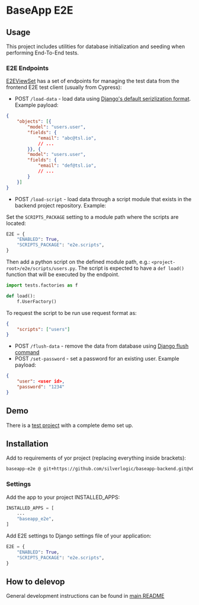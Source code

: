 # BaseApp E2E

## Usage

This project includes utilities for database initialization and seeding when performing End-To-End tests.

### E2E Endpoints

[E2EViewSet](baseapp_e2e/rest_framework/views.py) has a set of endpoints for managing the test data from the frontend E2E test client (usually from Cypress):

* POST `/load-data` - load data using [Django's default serizlization format](https://docs.djangoproject.com/en/4.2/topics/serialization/#serialization-formats-json). Example payload:

``` json
{
    "objects": [{
        "model": "users.user",
        "fields": {
            "email": "abc@tsl.io",
            // ...
        }}, {
        "model": "users.user",
        "fields": {
            "email": "def@tsl.io",
            // ...
        }
    }]
}
```

* POST `/load-script` - load data through a script module that exists in the backend project repository. Example:

Set the `SCRIPTS_PACKAGE` setting to a module path where the scripts are located:

```py
E2E = {
    "ENABLED": True,
    "SCRIPTS_PACKAGE": "e2e.scripts",
}
```

Then add a python script on the defined module path, e.g.: `<project-root>/e2e/scripts/users.py`. The script is expected to have a `def load()` function that will be executed by the endpoint.

```py
import tests.factories as f

def load():
    f.UserFactory()
```

To request the script to be run use request format as:

``` json
{
    "scripts": ["users"]
}
```

* POST `/flush-data` - remove the data from database using [Django flush command](https://docs.djangoproject.com/en/4.2/ref/django-admin/#flush)
* POST `/set-password` - set a password for an existing user. Example payload:

``` json
{
    "user": <user id>,
    "password": "1234"
}
```

## Demo

There is a [test project](testproject/) with a complete demo set up.

## Installation

Add to requirements of yor project (replacing everything inside brackets):

```bash
baseapp-e2e @ git+https://github.com/silverlogic/baseapp-backend.git@v0.1#subdirectory=baseapp-e2e
```

### Settings

Add the app to your project INSTALLED_APPS:

```py
INSTALLED_APPS = [
    ...
    "baseapp_e2e",
]
```

Add E2E settings to Django settings file of your application:

```py
E2E = {
    "ENABLED": True,
    "SCRIPTS_PACKAGE": "e2e.scripts",
}
```

## How to delevop

General development instructions can be found in [main README](..#testing)
